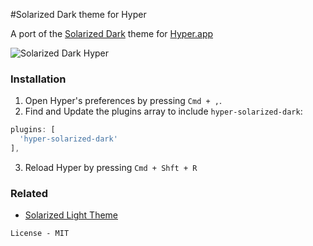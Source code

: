 #Solarized Dark theme for Hyper

A port of the [Solarized Dark](http://ethanschoonover.com/solarized) theme for [Hyper.app](https://hyper.is)

![Solarized Dark Hyper](https://dl.dropboxusercontent.com/u/29130579/hyperterm-solarized-dark.png)

### Installation
1. Open Hyper's preferences by pressing `Cmd + ,`.
2. Find and Update the plugins array to include `hyper-solarized-dark`:  

  ```js
  plugins: [  
    'hyper-solarized-dark'  
  ],
  ```

3. Reload Hyper by pressing `Cmd + Shft + R`


### Related
- [Solarized Light Theme](https://github.com/Ghosh/hyper-solarized-dark)

```
License - MIT
```
